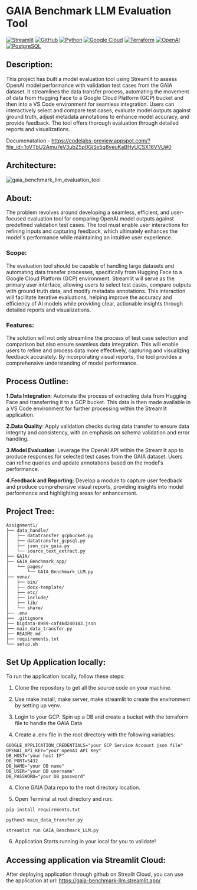 # GAIA Benchmark LLM Evaluation Tool
[![Streamlit](https://img.shields.io/badge/Streamlit-FF4B4B?style=for-the-badge&logo=streamlit&logoColor=white)](https://streamlit.io)
[![GitHub](https://img.shields.io/badge/GitHub-181717?style=for-the-badge&logo=github&logoColor=white)](https://github.com)
[![Python](https://img.shields.io/badge/Python-3776AB?style=for-the-badge&logo=python&logoColor=white)](https://python.org)
[![Google Cloud](https://img.shields.io/badge/Google%20Cloud-4285F4?style=for-the-badge&logo=google-cloud&logoColor=white)](https://cloud.google.com)
[![Terraform](https://img.shields.io/badge/Terraform-844FBA?style=for-the-badge&logo=terraform&logoColor=white)](https://www.terraform.io)
[![OpenAI](https://img.shields.io/badge/OpenAI-412991?style=for-the-badge&logo=openai&logoColor=white)](https://openai.com)
[![PostgreSQL](https://img.shields.io/badge/PostgreSQL-336791?style=for-the-badge&logo=postgresql&logoColor=white)](https://www.postgresql.org/)


## Description:

This project has built a model evaluation tool using Streamlit to assess OpenAI model performance with validation test cases from the GAIA dataset. It streamlines the data transfer process, automating the movement of data from Hugging Face to a Google Cloud Platform (GCP) bucket and then into a VS Code environment for seamless integration. Users can interactively select and compare test cases, evaluate model outputs against ground truth, adjust metadata annotations to enhance model accuracy, and provide feedback. The tool offers thorough evaluation through detailed reports and visualizations.

Documenatation - https://codelabs-preview.appspot.com/?file_id=1oVTbU2Amu7eV3ubZ5p0GjSx5g8veuKaBHyUCSX16VVU#0

## Architecture:
![gaia_benchmark_llm_evaluation_tool](https://github.com/user-attachments/assets/cf7d4c65-dfa2-461e-8a19-8c7780d6f3f1)

## About:
The problem revolves around developing a seamless, efficient, and user-focused evaluation tool for comparing OpenAI model outputs against predefined validation test cases. The tool must enable user interactions for refining inputs and capturing feedback, which ultimately enhances the model's performance while maintaining an intuitive user experience.

### Scope:
The evaluation tool should be capable of handling large datasets and automating data transfer processes, specifically from Hugging Face to a Google Cloud Platform (GCP) environment. Streamlit will serve as the primary user interface, allowing users to select test cases, compare outputs with ground truth data, and modify metadata annotations. This interaction will facilitate iterative evaluations, helping improve the accuracy and efficiency of AI models while providing clear, actionable insights through detailed reports and visualizations.

### Features:
The solution will not only streamline the process of test case selection and comparison but also ensure seamless data integration. This will enable users to refine and process data more effectively, capturing and visualizing feedback accurately. By incorporating visual reports, the tool provides a comprehensive understanding of model performance.

## Process Outline:

**1.Data Integration**: Automate the process of extracting data from Hugging Face and transferring it to a GCP bucket. This data is then made available in a VS Code environment for further processing within the Streamlit application.

**2.Data Quality**: Apply validation checks during data transfer to ensure data integrity and consistency, with an emphasis on schema validation and error handling.

**3.Model Evaluation**: Leverage the OpenAI API within the Streamlit app to produce responses for selected test cases from the GAIA dataset. Users can refine queries and update annotations based on the model's performance.

**4.Feedback and Reporting**: Develop a module to capture user feedback and produce comprehensive visual reports, providing insights into model performance and highlighting areas for enhancement.

## Project Tree:
```
Assignment1/
├── data_handle/
│   ├── datatransfer_gcpbucket.py
│   ├── datatransfer_gcpsql.py
│   ├── json_csv_gaia.py
│   └── source_text_extract.py
├── GAIA/
├── GAIA_Benchmark_app/
│   └── pages/
│       └── GAIA_Benchmark_LLM.py
├── venv/
│   ├── bin/
│   ├── docx-template/
│   ├── etc/
│   ├── include/
│   ├── lib/
│   └── share/
├── .env
├── .gitignore
├── bigdata-8989-caf46d240143.json
├── main_data_transfer.py
├── README.md
├── requirements.txt
└── setup.sh
```


## Set Up Application locally:

To run the application locally, follow these steps:

1. Clone the repository to get all the source code on your machine.

2. Use make install, make server, make streamlit to create the environment by setting up venv.

3. Login to your GCP. Spin up a DB and create a bucket with the terraform file to handle the GAIA Data

4. Create a .env file in the root directory with the following variables:
```
GOOGLE_APPLICATION_CREDENTIALS="your GCP Service Account json file"
OPENAI_API_KEY="your openAI API Key"
DB_HOST="your host IP"
DB_PORT=5432
DB_NAME="your DB name"
DB_USER="your DB username"
DB_PASSWORD="your DB password"
```

4. Clone GAIA Data repo to the root directory location.

5. Open Terminal at root directory and run:
```
pip install requirements.txt
```
```
python3 main_data_transfer.py
```
```
streamlit run GAIA_Benchmark_LLM.py
```

6. Application Starts running in your local for you to validate!

## Accessing application via Streamlit Cloud:

After deploying application through github on Strealit Cloud, you can use the application at url: 
https://gaia-benchmark-llm.streamlit.app/
